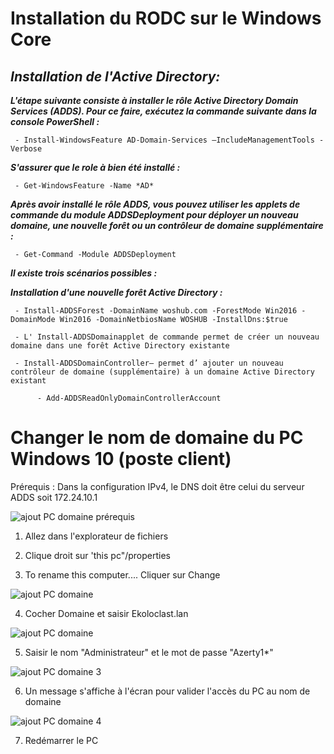 # Installation du RODC sur le Windows Core

## ***Installation de l'Active Directory:***

***L'étape suivante consiste à installer le rôle Active Directory Domain Services (ADDS). Pour ce faire, exécutez la commande suivante dans la console PowerShell :***

     - Install-WindowsFeature AD-Domain-Services –IncludeManagementTools -Verbose
 
***S'assurer que le role à bien été installé :***

     - Get-WindowsFeature -Name *AD*

***Après avoir installé le rôle ADDS, vous pouvez utiliser les applets de commande du module ADDSDeployment pour déployer un nouveau domaine, une nouvelle forêt ou un contrôleur de domaine supplémentaire :***

     - Get-Command -Module ADDSDeployment

***Il existe trois scénarios possibles :***

***Installation d'une nouvelle forêt Active Directory :***

     - Install-ADDSForest -DomainName woshub.com -ForestMode Win2016 -DomainMode Win2016 -DomainNetbiosName WOSHUB -InstallDns:$true
               
     - L' Install-ADDSDomainapplet de commande permet de créer un nouveau domaine dans une forêt Active Directory existante
     
     - Install-ADDSDomainController– permet d’ ajouter un nouveau contrôleur de domaine (supplémentaire) à un domaine Active Directory existant

          - Add-ADDSReadOnlyDomainControllerAccount








# **Changer le nom de domaine du PC Windows 10 (poste client)**


Prérequis : Dans la configuration IPv4, le DNS doit être celui du serveur ADDS soit 172.24.10.1


![ajout PC domaine prérequis](https://github.com/user-attachments/assets/85ce26ee-1452-439f-baa9-cebbbb527bf5)



1) Allez dans l'explorateur de fichiers 

2) Clique droit sur 'this pc"/properties

3) To rename this computer.... Cliquer sur Change


![ajout PC domaine](https://github.com/user-attachments/assets/292ef3d9-eb5d-41f4-ae7b-40620bd0079f)



4) Cocher Domaine et saisir Ekoloclast.lan


![ajout PC domaine ](https://github.com/user-attachments/assets/e872e768-b076-43f7-9fc6-7a2a8830a39a)



5) Saisir le nom "Administrateur" et le mot de passe "Azerty1*"


![ajout PC domaine 3](https://github.com/user-attachments/assets/fbe95e5c-eb59-42ae-83fe-6008bd1e11fa)


6) Un message s'affiche à l'écran pour valider l'accès du PC au nom de domaine


![ajout PC domaine 4](https://github.com/user-attachments/assets/9c531125-f0a7-4697-90f3-e3a77a052bcd)


7) Redémarrer le PC

